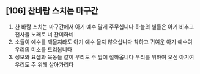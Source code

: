 ## [106] 찬바람 스치는 마구간

1) 찬 바람 스치는 마구간에서 아기 예수 달게 주무십니다 하늘의 별들은 아기 비추고 천사들 노래로 너 찬미하네
2) 소들이 예수를 깨울지라도 아기 예수 울지 않으십니다 착하고 귀여운 아기 예수여 우리의 미소를 드리옵니다
3) 성모와 요셉과 목동들 같이 우리도 주 앞에 절하옵니다 우리를 위하여 오신 아기여 우리도 주 위해 살아가리다
